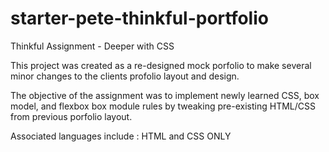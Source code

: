 # starter-pete-thinkful-portfolio

Thinkful Assignment - Deeper with CSS

This project was created as a re-designed mock porfolio to make several minor changes to the clients profolio layout and design. 

The objective of the assignment was to implement newly learned CSS, box model, and flexbox box module rules by tweaking pre-existing HTML/CSS from previous porfolio layout.

Associated languages include : HTML and CSS ONLY


